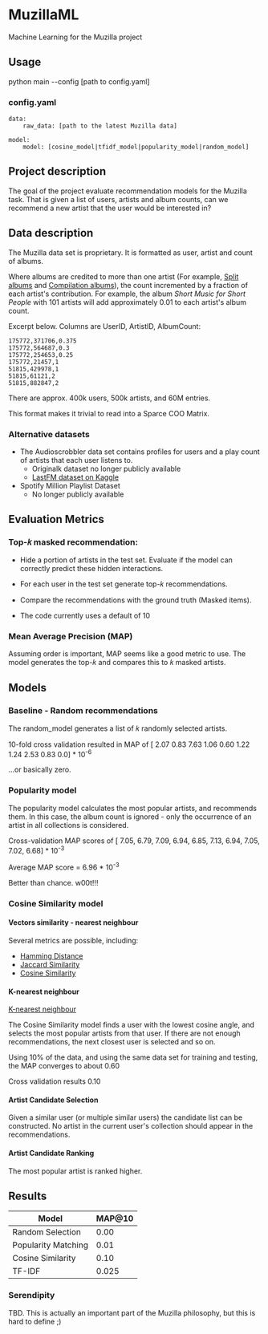 # MuzillaML
Machine Learning for the Muzilla project

## Usage
python main --config [path to config.yaml]

### config.yaml

    data:
        raw_data: [path to the latest Muzilla data]

    model:
        model: [cosine_model|tfidf_model|popularity_model|random_model]

## Project description

The goal of the project evaluate recommendation models for the Muzilla task.
That is given a list of users, artists and album counts, can we recommend a new artist that the user would be interested in?  


## Data description

The Muzilla data set is proprietary. It is formatted as user, artist and count of albums.

Where albums are credited to more than one artist 
(For example, [Split albums](https://en.wikipedia.org/wiki/Split_album) and [Compilation albums](https://en.wikipedia.org/wiki/Compilation_album)), 
the count incremented by a fraction of each artist's contribution. 
For example, the album _Short Music for Short People_ with 101 artists will add approximately 0.01 to each artist's album count.   

Excerpt below. Columns are UserID, ArtistID, AlbumCount:

    175772,371706,0.375
    175772,564687,0.3
    175772,254653,0.25
    175772,21457,1
    51815,429978,1
    51815,61121,2
    51815,882847,2

There are approx. 400k users, 500k artists, and 60M entries.

This format makes it trivial to read into a Sparce COO Matrix.

### Alternative datasets

- The Audioscrobbler data set contains profiles for users and a play count of artists that each user listens to.
  - Originalk dataset no longer publicly available 
  - [LastFM dataset on Kaggle](https://www.kaggle.com/datasets/harshal19t/lastfm-dataset)
- Spotify Million Playlist Dataset
  - No longer publicly available

## Evaluation Metrics

### Top-𝑘 masked recommendation:
 - Hide a portion of artists in the test set. Evaluate if the model can correctly predict these hidden interactions.
 - For each user in the test set generate top-𝑘 recommendations. 
 - Compare the recommendations with the ground truth (Masked items).

 - The code currently uses a default of 10

### Mean Average Precision (MAP)

Assuming order is important, MAP seems like a good metric to use.
The model generates the top-𝑘 and compares this to 𝑘 masked artists.

## Models

### Baseline - Random recommendations
The random_model generates a list of 𝑘 randomly selected artists.

10-fold cross validation resulted in MAP of [ 
2.07 
0.83
7.63
1.06
0.60
1.22
1.24
2.53
0.83
0.0] * 10<sup>-6</sup>

...or basically zero.

### Popularity model

The popularity model calculates the most popular artists, and recommends them.
In this case, the album count is ignored - only the occurrence of an artist in all collections is considered.

Cross-validation MAP scores of [
7.05, 6.79, 7.09, 6.94, 6.85, 7.13, 6.94, 7.05, 7.02, 6.68] * 10<sup>-3</sup>

Average MAP score = 6.96 * 10<sup>-3</sup>

Better than chance. w00t!!!

### Cosine Similarity model

#### Vectors similarity - nearest neighbour

Several metrics are possible, including:

- [Hamming Distance](https://en.wikipedia.org/wiki/Hamming_distance)
- [Jaccard Similarity](https://en.wikipedia.org/wiki/Jaccard_index)
- [Cosine Similarity](https://en.wikipedia.org/wiki/Cosine_similarity)

#### K-nearest neighbour

[K-nearest neighbour](https://en.wikipedia.org/wiki/K-nearest_neighbors_algorithm)

The Cosine Similarity model finds a user with the lowest cosine angle, and selects the most popular artists from that user. If there are not enough recommendations, the next closest user is selected and so on.

Using 10% of the data, and using the same data set for training and testing, the MAP converges to about 0.60

Cross validation results 0.10

#### Artist Candidate Selection

Given a similar user (or multiple similar users) the candidate list can be constructed. 
No artist in the current user's collection should appear in the recommendations. 

#### Artist Candidate Ranking

The most popular artist is ranked higher.  

## Results

| Model               | MAP@10 |
|---------------------|--------|
| Random Selection    | 0.00   |
| Popularity Matching | 0.01   |
| Cosine Similarity   | 0.10   | 
| TF-IDF              | 0.025  |


### Serendipity 

TBD. This is actually an important part of the Muzilla philosophy, but this is hard to define ;)
